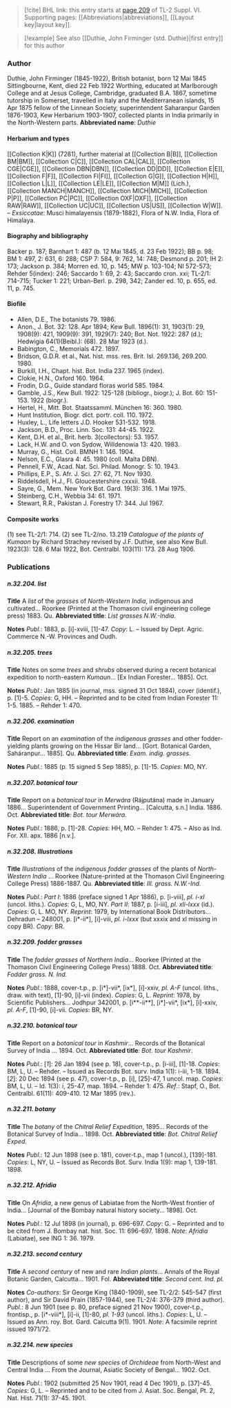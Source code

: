 > [!cite] BHL link: this entry starts at [page 209](https://www.biodiversitylibrary.org/page/33260197) of TL-2 Suppl. VI.
> Supporting pages: [[Abbreviations|abbreviations]], [[Layout key|layout key]].

> [!example] See also [[Duthie, John Firminger {std. Duthie}|first entry]] for this author

### Author

Duthie, John Firminger (1845-1922), British botanist, born 12 Mai 1845 Sittingbourne, Kent, died 22 Feb 1922 Worthing, educated at Marlborough College and at Jesus College, Cambridge, graduated B.A. 1867, sometime tutorship in Somerset, travelled in Italy and the Mediterranean islands, 15 Apr 1875 fellow of the Linnean Society, superintendent Saharanpur Garden 1876-1903, Kew Herbarium 1903-1907, collected plants in India primarily in the North-Western parts. 
**Abbreviated name**: *Duthie*

#### Herbarium and types

[[Collection K|K]] (7281), further material at [[Collection B|B]], [[Collection BM|BM]], [[Collection C|C]], [[Collection CAL|CAL]], [[Collection CGE|CGE]], [[Collection DBN|DBN]], [[Collection DD|DD]], [[Collection E|E]], [[Collection F|F]], [[Collection FI|FI]], [[Collection G|G]], [[Collection H|H]], [[Collection L|L]], [[Collection LE|LE]], [[Collection M|M]] (Lich.), [[Collection MANCH|MANCH]], [[Collection MICH|MICH]], [[Collection P|P]], [[Collection PC|PC]], [[Collection OXF|OXF]], [[Collection RAW|RAW]], [[Collection UC|UC]], [[Collection US|US]], [[Collection W|W]]. – *Exsiccatae*: Musci himalayensis (1879-1882), Flora of N.W. India, Flora of Himalaya.

#### Biography and bibliography

Backer p. 187; Barnhart 1: 487 (b. 12 Mai 1845, d. 23 Feb 1922); BB p. 98; BM 1: 497, 2: 631, 6: 288; CSP 7: 584, 9: 762, 14: 748; Desmond p. 201; IH 2: 173; Jackson p. 384; Morren ed. 10, p. 145; MW p. 103-104; NI 572-573; Rehder 5(index): 246; Saccardo 1: 69, 2: 43; Saccardo cron. xxi; TL-2/1: 714-715; Tucker 1: 221; Urban-Berl. p. 298, 342; Zander ed. 10, p. 655, ed. 11, p. 745.

#### Biofile

- Allen, D.E., The botanists 79. 1986.
- Anon., J. Bot. 32: 128. Apr 1894; Kew Bull. 1896(1): 31, 1903(1): 29, 1908(9): 421, 1909(9): 391, 1929(7): 240; Bot. Not. 1922: 287 (d.); Hedwigia 64(1)(Beibl.): (68). 28 Mar 1923 (d.).
- Babington, C., Memorials 472. 1897.
- Bridson, G.D.R. et al., Nat. hist. mss. res. Brit. Isl. 269.136, 269.200. 1980.
- Burkill, I.H., Chapt. hist. Bot. India 237. 1965 (index).
- Clokie, H.N., Oxford 160. 1964.
- Frodin, D.G., Guide standard floras world 585. 1984.
- Gamble, J.S., Kew Bull. 1922: 125-128 (bibliogr., biogr.); J. Bot. 60: 151-153. 1922 (biogr.).
- Hertel, H., Mitt. Bot. Staatssamml. München 16: 360. 1980.
- Hunt Institution, Biogr. dict. portr. coll. 110. 1972.
- Huxley, L., Life letters J.D. Hooker 531-532. 1918.
- Jackson, B.D., Proc. Linn. Soc. 131: 44-45. 1922.
- Kent, D.H. et al., Brit. herb. 3(collectors): 53. 1957.
- Lack, H.W. and O. von Sydow, Willdenowia 13: 420. 1983.
- Murray, G., Hist. Coll. BMNH 1: 146. 1904.
- Nelson, E.C., Glasra 4: 45. 1980 (coll. Malta DBN).
- Pennell, F.W., Acad. Nat. Sci. Philad. Monogr. 5: 10. 1943.
- Phillips, E.P., S. Afr. J. Sci. 27: 62, 71. Nov 1930.
- Riddelsdell, H.J., Fl. Gloucestershire cxxxii. 1948.
- Sayre, G., Mem. New York Bot. Gard. 19(3): 316. 1 Mai 1975.
- Steinberg, C.H., Webbia 34: 61. 1971.
- Stewart, R.R., Pakistan J. Forestry 17: 344. Jul 1967.

#### Composite works

(1) see TL-2/1: 714.
(2) see TL-2/no. 13.219 *Catalogue of the plants of Kumaon* by Richard Strachey revised by J.F. Duthie, see also Kew Bull. 1923(3): 128. 6 Mai 1922, Bot. Centralbl. 103(11): 173. 28 Aug 1906.

### Publications

##### n.32.204. list

**Title**
A *list* of the *grasses* of *North-Western India*, indigenous and cultivated... Roorkee (Printed at the Thomason civil engineering college press) 1883. Qu.
**Abbreviated title**: *List grasses N.W.-India*.

**Notes**
*Publ*.: 1883, p. \[i\]-xviii, \[1\]-47. *Copy*: L. – Issued by Dept. Agric. Commerce N.-W. Provinces and Oudh.

##### n.32.205. trees

**Title**
Notes on some *trees* and *shrubs* observed during a recent botanical expedition to north-eastern *Kumaun*... \[Ex Indian Forester... 1885\]. Oct.

**Notes**
*Publ*.: Jan 1885 (in journal, mss. signed 31 Oct 1884), cover (identif.), p. \[1\]-5. *Copies*: G, HH. – Reprinted and to be cited from Indian Forester 11: 1-5. 1885. – Rehder 1: 470.

##### n.32.206. examination

**Title**
Report on an *examination* of the *indigenous grasses* and other fodder-yielding plants growing on the Hissar Bir land... \[Gort. Botanical Garden, Saháranpur... 1885\]. Qu.
**Abbreviated title**: *Exam. indig. grasses*.

**Notes**
*Publ*.: 1885 (p. 15 signed 5 Sep 1885), p. \[1\]-15. *Copies*: MO, NY.

##### n.32.207. botanical tour

**Title**
Report on a *botanical tour* in *Merwára* (Rájputána) made in January 1886... Superintendent of Government Printing... \[Calcutta, s.n.\] India. 1886. Oct.
**Abbreviated title**: *Bot. tour Merwára*.

**Notes**
*Publ*.: 1886, p. \[1\]-28. *Copies*: HH, MO. – Rehder 1: 475. – Also as Ind. For. XII. apx. 1886 \[n.v.\].

##### n.32.208. Illustrations

**Title**
*Illustrations* of the *indigenous fodder grasses* of the plants of *North-Western India* ... Roorkee (Nature-printed at the Thomason Civil Engineering College Press) 1886-1887. Qu.
**Abbreviated title**: *Ill. grass. N.W.-Ind.*

**Notes**
*Publ*.: *Part I*: 1886 (preface signed 1 Apr 1886), p. \[i-viii\], *pl. i-xl* (uncol. liths.). *Copies*: G, L, MO, NY.
*Part II*: 1887, p. \[i-iii\], *pl. xli-lxxx* (id.). *Copies*: G, L. MO, NY.
*Reprint*: 1979, by International Book Distributors... Dehradun – 248001, p. \[i\*-ii\*\], \[i\]-viii, *pl. i-lxxx* (but xxxix and xl missing in copy BR). *Copy*: BR.

##### n.32.209. fodder grasses

**Title**
The *fodder grasses* of *Northern India*... Roorkee (Printed at the Thomason Civil Engineering College Press) 1888. Oct.
**Abbreviated title**: *Fodder grass. N. Ind.*

**Notes**
*Publ*.: 1888, cover-t.p., p. \[i\*\]-vii\*, \[ix\*\], \[i\]-xxiv, *pl. A-F* (uncol. liths., draw. with text), \[1\]-90, \[i\]-vii (index). *Copies*: G, L.
*Reprint*: 1978, by Scientific Publishers... Jodhpur 342001, p. \[i\*\*-ii\*\*\], \[i\*\]-vii\*, \[ix\*\], \[i\]-xxiv, *pl. A-F*, \[1\]-90, \[i\]-vii. *Copies*: BR, NY.

##### n.32.210. botanical tour

**Title**
Report on a *botanical tour* in *Kashmir*... Records of the Botanical Survey of India ... 1894. Oct.
**Abbreviated title**: *Bot. tour Kashmir*.

**Notes**
*Publ*.: \[*1*\]: 26 Jan 1894 (see p. 18), cover-t.p., p. \[i-iii\], \[1\]-18. *Copies*: BM, L, U. – Rehder. – Issued as Records Bot. surv. India 1(1): i-iii, 1-18. 1894.
\[*2*\]: 20 Dec 1894 (see p. 47), cover-t.p., p. \[i\], \[25\]-47, 1 uncol. map. *Copies*: BM, L, U. – Id. 1(3): i, 25-47, map. 1894. – Rehder 1: 475.
*Ref*.: Stapf, O., Bot. Centralbl. 61(11): 409-410. 12 Mar 1895 (rev.).

##### n.32.211. botany

**Title**
The *botany* of the *Chitral Relief Expedition*, 1895... Records of the Botanical Survey of India... 1898. Oct.
**Abbreviated title**: *Bot. Chitral Relief Exped.*

**Notes**
*Publ*.: 12 Jun 1898 (see p. 181), cover-t.p., map 1 (uncol.), \[139\]-181. *Copies*: L, NY, U. – Issued as Records Bot. Surv. India 1(9): map 1, 139-181. 1898.

##### n.32.212. Afridia

**Title**
On *Afridia*, a new genus of Labiatae from the North-West frontier of India... \[Journal of the Bombay natural history society... 1898\]. Oct.

**Notes**
*Publ*.: 12 Jul 1898 (in journal), p. 696-697. *Copy*: G. – Reprinted and to be cited from J. Bombay nat. hist. Soc. 11: 696-697. 1898.
*Note*: *Afridia* (Labiatae), see ING 1: 36. 1979.

##### n.32.213. second century

**Title**
A *second century* of new and rare *Indian plants*... Annals of the Royal Botanic Garden, Calcutta... 1901. Fol.
**Abbreviated title**: *Second cent. Ind. pl.*

**Notes**
*Co-authors*: Sir George King (1840-1909), see TL-2/2: 545-547 (first author), and Sir David Prain (1857-1944), see TL-2/4: 376-379 (third author).
*Publ*.: 8 Jun 1901 (see p. 80, preface signed 21 Nov 1900), cover-t.p., frontisp., p. \[i\*-viii\*\], \[i\]-ii, \[1\]-80, *pl. 1-93* (uncol. liths.). *Copies*: L, U. – Issued as Ann. roy. Bot. Gard. Calcutta 9(1). 1901.
*Note*: A facsimile reprint issued 1971/72.

##### n.32.214. new species

**Title**
Descriptions of some *new species* of *Orchideae* from North-West and Central India ... From the Journal, Asiatic Society of Bengal... 1902. Oct.

**Notes**
*Publ*.: 1902 (submitted 25 Nov 1901, read 4 Dec 1901), p. \[37\]-45. *Copies*: G, L. – Reprinted and to be cited from J. Asiat. Soc. Bengal, Pt. 2, Nat. Hist. 71(1): 37-45. 1901.

